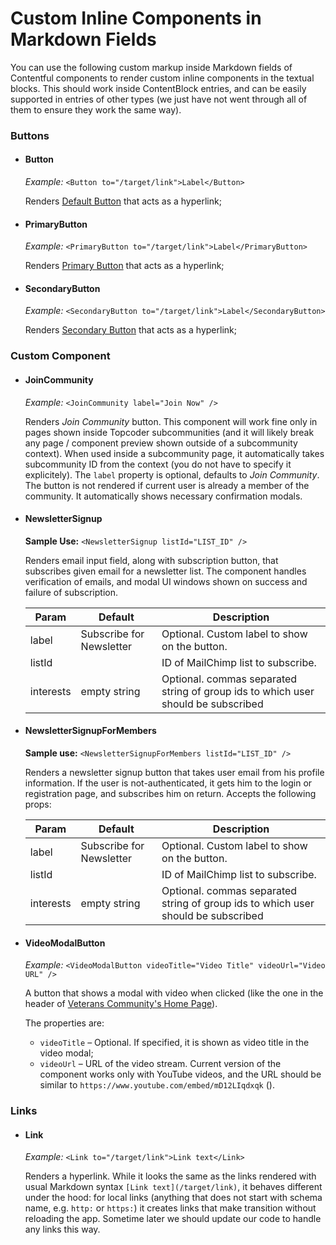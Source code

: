 # Custom Inline Components in Markdown Fields

You can use the following custom markup inside Markdown fields of Contentful
components to render custom inline components in the textual blocks. This should
work inside ContentBlock entries, and can be easily supported in entries of
other types (we just have not went through all of them to ensure they work
the same way).

### Buttons

- #### Button
  *Example:* `<Button to="/target/link">Label</Button>`

  Renders
  [Default Button](https://community-app.topcoder.com/examples/buttons/) that
  acts as a hyperlink;

- #### PrimaryButton
  *Example:* `<PrimaryButton to="/target/link">Label</PrimaryButton>`

  Renders
  [Primary Button](https://community-app.topcoder.com/examples/buttons/) that
  acts as a hyperlink;

- #### SecondaryButton
  *Example:* `<SecondaryButton to="/target/link">Label</SecondaryButton>`

  Renders
  [Secondary Button](https://community-app.topcoder.com/examples/buttons/) that
  acts as a hyperlink;

### Custom Component

- #### JoinCommunity
  *Example:* `<JoinCommunity label="Join Now" />`

  Renders _Join Community_ button.
  This component will work fine only in pages shown inside Topcoder
  subcommunities (and it will likely break any page / component preview shown
  outside of a subcommunity context). When used inside a subcommunity page, it
  automatically takes subcommunity ID from the context (you do not have to
  specify it explicitely). The `label` property is optional, defaults to
  _Join Community_. The button is not rendered if current user is already a
  member of the community. It automatically shows necessary confirmation modals.

- #### NewsletterSignup
  **Sample Use:** `<NewsletterSignup listId="LIST_ID" />`

  Renders
  email input field, along with subscription button, that subscribes given email
  for a newsletter list. The component handles verification of emails, and modal
  UI windows shown on success and failure of subscription.

  | Param     | Default                  | Description                                                                      |
  | ---       | ---                      | ---                                                                              |
  | label     | Subscribe for Newsletter | Optional. Custom label to show on the button.                                    |
  | listId    |                          | ID of MailChimp list to subscribe.                                               |
  | interests | empty string             | Optional. commas separated string of group ids to which user should be subscribed |

- #### NewsletterSignupForMembers
  **Sample use:** `<NewsletterSignupForMembers listId="LIST_ID" />`

  Renders a newsletter signup button that takes user email from his profile
  information. If the user is not-authenticated, it gets him to the login or
  registration page, and subscribes him on return. Accepts the following props:

  | Param     | Default                  | Description                                                                       |
  | ---       | ---                      | ---                                                                               |
  | label     | Subscribe for Newsletter | Optional. Custom label to show on the button.                                     |
  | listId    |                          | ID of MailChimp list to subscribe.                                                |
  | interests | empty string             | Optional. commas separated string of group ids to which user should be subscribed |


- #### VideoModalButton
  *Example:* `<VideoModalButton videoTitle="Video Title" videoUrl="Video URL" />`

  A button that shows a modal with video when clicked (like the one in the
  header of [Veterans Community's Home Page](https://veterans.topcoder.com/)).

  The properties are:
  - `videoTitle` &ndash; Optional. If specified, it is shown as video title in
    the video modal;
  - `videoUrl` &ndash; URL of the video stream. Current version of the
    component works only with YouTube videos, and the URL should be similar to
    `https://www.youtube.com/embed/mD12LIqdxqk` ().

### Links

- #### Link
  *Example:* `<Link to="/target/link">Link text</Link>`

  Renders a hyperlink.
  While it looks the same as the links rendered with usual Markdown syntax
  `[Link text](/target/link)`, it behaves different under the hood: for local
  links (anything that does not start with schema name, e.g. `http:` or
  `https:`) it creates links that make transition without reloading the app.
  Sometime later we should update our code to handle any links this way.

